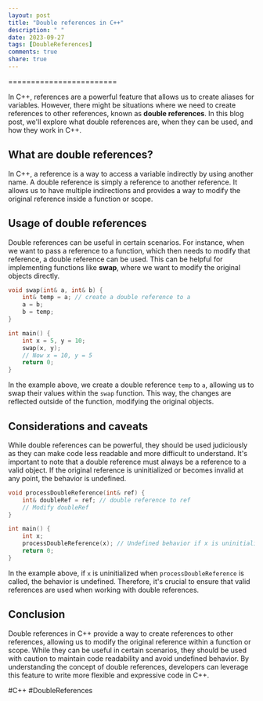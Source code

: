 ```yaml
---
layout: post
title: "Double references in C++"
description: " "
date: 2023-09-27
tags: [DoubleReferences]
comments: true
share: true
---
```

========================

In C++, references are a powerful feature that allows us to create aliases for variables. However, there might be situations where we need to create references to other references, known as **double references**. In this blog post, we'll explore what double references are, when they can be used, and how they work in C++.

What are double references?
---------------------------
In C++, a reference is a way to access a variable indirectly by using another name. A double reference is simply a reference to another reference. It allows us to have multiple indirections and provides a way to modify the original reference inside a function or scope.

Usage of double references
--------------------------
Double references can be useful in certain scenarios. For instance, when we want to pass a reference to a function, which then needs to modify that reference, a double reference can be used. This can be helpful for implementing functions like **swap**, where we want to modify the original objects directly.

```cpp
void swap(int& a, int& b) {
    int& temp = a; // create a double reference to a
    a = b;
    b = temp;
}

int main() {
    int x = 5, y = 10;
    swap(x, y);
    // Now x = 10, y = 5
    return 0;
}
```

In the example above, we create a double reference `temp` to `a`, allowing us to swap their values within the `swap` function. This way, the changes are reflected outside of the function, modifying the original objects.

Considerations and caveats
--------------------------
While double references can be powerful, they should be used judiciously as they can make code less readable and more difficult to understand. It's important to note that a double reference must always be a reference to a valid object. If the original reference is uninitialized or becomes invalid at any point, the behavior is undefined.

```cpp
void processDoubleReference(int& ref) {
    int& doubleRef = ref; // double reference to ref
    // Modify doubleRef
}

int main() {
    int x;
    processDoubleReference(x); // Undefined behavior if x is uninitialized
    return 0;
}
```

In the example above, if `x` is uninitialized when `processDoubleReference` is called, the behavior is undefined. Therefore, it's crucial to ensure that valid references are used when working with double references.

Conclusion
----------
Double references in C++ provide a way to create references to other references, allowing us to modify the original reference within a function or scope. While they can be useful in certain scenarios, they should be used with caution to maintain code readability and avoid undefined behavior. By understanding the concept of double references, developers can leverage this feature to write more flexible and expressive code in C++.

#C++ #DoubleReferences